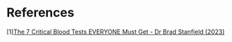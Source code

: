 # References
[1][The 7 Critical Blood Tests EVERYONE Must Get - Dr Brad Stanfield (2023)](https://www.youtube.com/watch?v=yYOgSy6-GLQ)